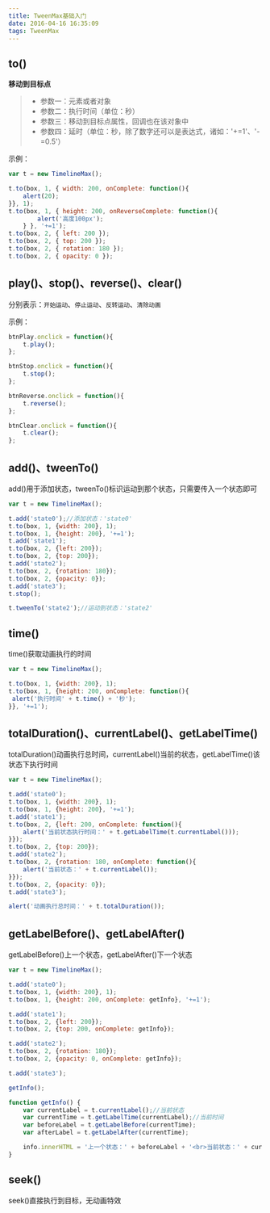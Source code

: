 ```yaml
---
title: TweenMax基础入门
date: 2016-04-16 16:35:09
tags: TweenMax
---
```


## to()

**移动到目标点**

> * 参数一：元素或者对象
> * 参数二：执行时间（单位：秒）
> * 参数三：移动到目标点属性，回调也在该对象中
> * 参数四：延时（单位：秒，除了数字还可以是表达式，诸如：'+=1'、'-=0.5'）

示例：

```javascript
var t = new TimelineMax();

t.to(box, 1, { width: 200, onComplete: function(){
    alert(20);
}}, 1);
t.to(box, 1, { height: 200, onReverseComplete: function(){
        alert('高度100px');
    } }, '+=1');
t.to(box, 2, { left: 200 });
t.to(box, 2, { top: 200 });
t.to(box, 2, { rotation: 180 });
t.to(box, 2, { opacity: 0 });
```

## play()、stop()、reverse()、clear()

分别表示：`开始运动`、`停止运动`、`反转运动`、`清除动画`

示例：

```javascript
btnPlay.onclick = function(){
    t.play();
};

btnStop.onclick = function(){
    t.stop();
};

btnReverse.onclick = function(){
    t.reverse();
};

btnClear.onclick = function(){
    t.clear();
};
```

## add()、tweenTo()

add()用于添加状态，tweenTo()标识运动到那个状态，只需要传入一个状态即可

```javascript
var t = new TimelineMax();

t.add('state0');//添加状态：'state0'
t.to(box, 1, {width: 200}, 1);
t.to(box, 1, {height: 200}, '+=1');
t.add('state1');
t.to(box, 2, {left: 200});
t.to(box, 2, {top: 200});
t.add('state2');
t.to(box, 2, {rotation: 180});
t.to(box, 2, {opacity: 0});
t.add('state3');
t.stop();

t.tweenTo('state2');//运动到状态：'state2'
```

## time()

time()获取动画执行的时间

```javascript
var t = new TimelineMax();

t.to(box, 1, {width: 200}, 1);
t.to(box, 1, {height: 200, onComplete: function(){
 alert('执行时间' + t.time() + '秒');
}}, '+=1');
```

## totalDuration()、currentLabel()、getLabelTime()

totalDuration()动画执行总时间，currentLabel()当前的状态，getLabelTime()该状态下执行时间

```javascript
var t = new TimelineMax();

t.add('state0');
t.to(box, 1, {width: 200}, 1);
t.to(box, 1, {height: 200}, '+=1');
t.add('state1');
t.to(box, 2, {left: 200, onComplete: function(){
    alert('当前状态执行时间：' + t.getLabelTime(t.currentLabel()));
}});
t.to(box, 2, {top: 200});
t.add('state2');
t.to(box, 2, {rotation: 180, onComplete: function(){
    alert('当前状态：' + t.currentLabel());
}});
t.to(box, 2, {opacity: 0});
t.add('state3');

alert('动画执行总时间：' + t.totalDuration());
```

## getLabelBefore()、getLabelAfter()

getLabelBefore()上一个状态，getLabelAfter()下一个状态

```javascript
var t = new TimelineMax();

t.add('state0');
t.to(box, 1, {width: 200}, 1);
t.to(box, 1, {height: 200, onComplete: getInfo}, '+=1');

t.add('state1');
t.to(box, 2, {left: 200});
t.to(box, 2, {top: 200, onComplete: getInfo});

t.add('state2');
t.to(box, 2, {rotation: 180});
t.to(box, 2, {opacity: 0, onComplete: getInfo});

t.add('state3');

getInfo();

function getInfo() {
    var currentLabel = t.currentLabel();//当前状态
    var currentTime = t.getLabelTime(currentLabel);//当前时间
    var beforeLabel = t.getLabelBefore(currentTime);
    var afterLabel = t.getLabelAfter(currentTime);

    info.innerHTML = '上一个状态：' + beforeLabel + '<br>当前状态：' + currentLabel + '<br>下一个状态：' + afterLabel;
}
```

## seek()

seek()直接执行到目标，无动画特效




